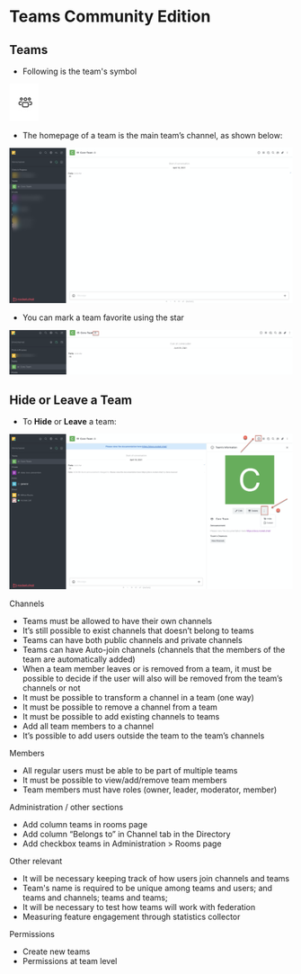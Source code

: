 # Teams Community Edition

## Teams 

* Following is the team's symbol

![](../../../../../.gitbook/assets/image%20%28344%29.png)

* The homepage of a team is the main team’s channel, as shown below:

![](../../../../../.gitbook/assets/image%20%28346%29.png)

* You can mark a team favorite using the star

![](../../../../../.gitbook/assets/image%20%28342%29.png)

## Hide or Leave a Team

* To **Hide** or **Leave** a team:

![](../../../../../.gitbook/assets/image%20%28350%29.png)

Channels

* Teams must be allowed to have their own channels
* It’s still possible to exist channels that doesn’t belong to teams
* Teams can have both public channels and private channels
* Teams can have Auto-join channels \(channels that the members of the team are automatically added\)
* When a team member leaves or is removed from a team, it must be possible to decide if the user will also will be removed from the team’s channels or not
* It must be possible to transform a channel in a team \(one way\)
* It must be possible to remove a channel from a team
* It must be possible to add existing channels to teams
* Add all team members to a channel
* It’s possible to add users outside the team to the team’s channels

Members

* All regular users must be able to be part of multiple teams
* It must be possible to view/add/remove team members
* Team members must have roles \(owner, leader, moderator, member\)

Administration / other sections

* Add column teams in rooms page
* Add column “Belongs to” in Channel tab in the Directory
* Add checkbox teams in Administration &gt; Rooms page

Other relevant

* It will be necessary keeping track of how users join channels and teams
* Team's name is required to be unique among teams and users; and  teams and channels; teams and teams;
* It will be necessary to test how teams will work with federation
* Measuring feature engagement through statistics collector

Permissions

* Create new teams
* Permissions at team level

